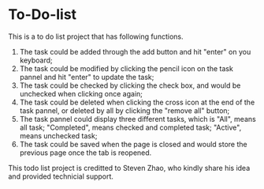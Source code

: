 # To-Do-list

This is a to do list project that has following functions.
1. The task could be added through the add button and hit "enter" on you keyboard;
2. The task could be modified by clicking the pencil icon on the task pannel and hit "enter" to update the task;
3. The task could be checked by clicking the check box, and would be unchecked when clicking once again;
4. The task could be deleted when clicking the cross icon at the end of the task pannel, or deleted by all by clicking the "remove all" button;
5. The task pannel could display three different tasks, which is "All", means all task; "Completed", means checked and completed task; "Active", means unchecked task;
6. The task could be saved when the page is closed and would store the previous page once the tab is reopened.

This todo list project is creditted to Steven Zhao, who kindly share his idea and provided technicial support.
